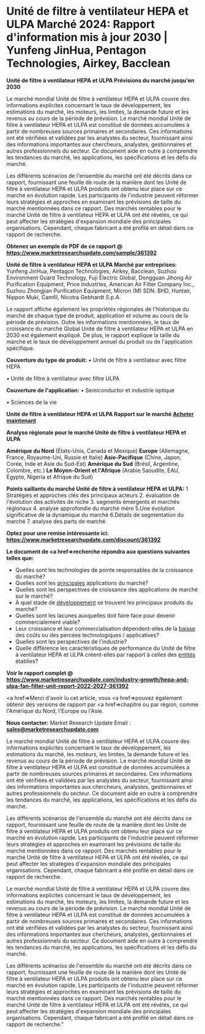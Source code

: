 # Unité de filtre à ventilateur HEPA et ULPA Marché 2024: Rapport d'information mis à jour 2030 | Yunfeng JinHua, Pentagon Technologies, Airkey, Bacclean

<strong>Unité de filtre à ventilateur HEPA et ULPA Prévisions du marché jusqu'en 2030</strong>

Le marché mondial Unité de filtre à ventilateur HEPA et ULPA couvre des informations explicites concernant le taux de développement, les estimations du marché, les moteurs, les limites, la demande future et les revenus au cours de la période de prévision. Le marché mondial Unité de filtre à ventilateur HEPA et ULPA est constitué de données accumulées à partir de nombreuses sources primaires et secondaires. Ces informations ont été vérifiées et validées par les analystes du secteur, fournissant ainsi des informations importantes aux chercheurs, analystes, gestionnaires et autres professionnels du secteur. Ce document aide en outre à comprendre les tendances du marché, les applications, les spécifications et les défis du marché.

Les différents scénarios de l'ensemble du marché ont été décrits dans ce rapport, fournissant une feuille de route de la manière dont les Unité de filtre à ventilateur HEPA et ULPA produits ont obtenu leur place sur ce marché en évolution rapide. Les participants de l'industrie peuvent réformer leurs stratégies et approches en examinant les prévisions de taille du marché mentionnées dans ce rapport. Des marchés rentables pour le marché Unité de filtre à ventilateur HEPA et ULPA ont été révélés, ce qui peut affecter les stratégies d'expansion mondiale des principales organisations. Cependant, chaque fabricant a été profilé en détail dans ce rapport de recherche.

<strong>Obtenez un exemple de PDF de ce rapport @ <a href=https://www.marketresearchupdate.com/sample/361392>https://www.marketresearchupdate.com/sample/361392</a></strong></a></strong>

<strong>Unité de filtre à ventilateur HEPA et ULPA Marché par entreprises:</strong>
Yunfeng JinHua, Pentagon Technologies, Airkey, Bacclean, Suzhou Environment Guard Technology, Fuji Electric Global, Dongguan Jihong Air Purification Equipment, Price Industries, American Air Filter Company Inc., Suzhou Zhongjian Purification Equipment, Micron (M) SDN. BHD, Huntair, Nippon Muki, Camfil, Nicotra Gebhardt S.p.A.

Le rapport affiche également les propriétés régionales de l'historique du marché de chaque type de produit, application et volume au cours de la période de prévision. Outre les informations mentionnées, le taux de croissance du marché Global Unité de filtre à ventilateur HEPA et ULPA en 2030 est également expliqué. De plus, le rapport explique la taille du marché et le taux de développement annuel du produit ou de l'application spécifique.

<strong>Couverture du type de produit:</strong>
• Unité de filtre à ventilateur avec filtre HEPA

• Unité de filtre à ventilateur avec filtre ULPA

<strong>Couverture de l'application:</strong>
• Semiconductor et industrie optique

• Sciences de la vie

<strong>Unité de filtre à ventilateur HEPA et ULPA Rapport sur le marché <a href=https://www.marketresearchupdate.com/buynow/361392> Acheter maintenant </a></strong></a></strong>

<strong>Analyse régionale pour le marché Unité de filtre à ventilateur HEPA et ULPA</strong>

<strong>Amérique du Nord</strong> (États-Unis, Canada et Mexique)
<strong>Europe</strong> (Allemagne, France, Royaume-Uni, Russie et Italie)
<strong>Asie-Pacifique</strong> (Chine, Japon, Corée, Inde et Asie du Sud-Est)
<strong>Amérique du Sud</strong> (Brésil, Argentine, Colombie, etc.)
<strong>Le Moyen-Orient et l'Afrique</strong> (Arabie Saoudite, EAU, Egypte, Nigeria et Afrique du Sud)

<strong>Points saillants du marché Unité de filtre à ventilateur HEPA et ULPA:</strong>
1 Stratégies et approches clés des principaux acteurs
2. évaluation de l'évolution des activités de niche
3. segments émergents et marchés régionaux
4. analyse approfondie du marché mère
5.Une évolution significative de la dynamique du marché
6.Détails de segmentation du marché
7. analyse des parts de marché

<strong>Optez pour une remise intéressante ici: <a href=https://www.marketresearchupdate.com/discount/361392>https://www.marketresearchupdate.com/discount/361392</a></strong></a></strong>

<strong>Le document de <a href=>recherche</a> répondra aux questions suivantes telles que:</strong>
<ul>
  <li>Quelles sont les technologies de pointe responsables de la croissance du marché?</li>
  <li>Quelles sont les <a href=>principales</a> applications du marché?</li>
  <li>Quelles sont les perspectives de croissance des applications de marché sur le marché?</li>
  <li>À quel stade de <a href=>développement</a> se trouvent les principaux produits du marché?</li>
  <li>Quelles sont les lacunes auxquelles doit faire face pour devenir commercialement viable?</li>
  <li>Leur croissance et leur commercialisation dépendent-elles de la <a href=>baisse</a> des coûts ou des percées technologiques / applicatives?</li>
  <li>Quelles sont les perspectives de l'industrie?</li>
  <li>Quelle différence les caractéristiques de performance du Unité de filtre à ventilateur HEPA et ULPA créent-elles par rapport à celles des <a href=>entités</a> établies?</li>
</ul>
<strong>Voir le rapport complet @ <a href=https://www.marketresearchupdate.com/industry-growth/hepa-and-ulpa-fan-filter-unit-report-2022-2027-361392>https://www.marketresearchupdate.com/industry-growth/hepa-and-ulpa-fan-filter-unit-report-2022-2027-361392</a></strong></a></strong>

<a href=>Merci</a> d'avoir lu cet article, vous <a href=>pouvez</a> également obtenir des versions de rapport par <a href=>chapitre</a> ou par région, comme l'Amérique du Nord, l'Europe ou l'Asie.

<strong>Nous contacter:</strong>
Market Research Update
Email : <strong>sales@marketresearchupdate.com</strong>

Le marché mondial Unité de filtre à ventilateur HEPA et ULPA couvre des informations explicites concernant le taux de développement, les estimations du marché, les moteurs, les limites, la demande future et les revenus au cours de la période de prévision. Le marché mondial Unité de filtre à ventilateur HEPA et ULPA est constitué de données accumulées à partir de nombreuses sources primaires et secondaires. Ces informations ont été vérifiées et validées par les analystes du secteur, fournissant ainsi des informations importantes aux chercheurs, analystes, gestionnaires et autres professionnels du secteur. Ce document aide en outre à comprendre les tendances du marché, les applications, les spécifications et les défis du marché.

Les différents scénarios de l'ensemble du marché ont été décrits dans ce rapport, fournissant une feuille de route de la manière dont les Unité de filtre à ventilateur HEPA et ULPA produits ont obtenu leur place sur ce marché en évolution rapide. Les participants de l'industrie peuvent réformer leurs stratégies et approches en examinant les prévisions de taille du marché mentionnées dans ce rapport. Des marchés rentables pour le marché Unité de filtre à ventilateur HEPA et ULPA ont été révélés, ce qui peut affecter les stratégies d'expansion mondiale des principales organisations. Cependant, chaque fabricant a été profilé en détail dans ce rapport de recherche.

Le marché mondial Unité de filtre à ventilateur HEPA et ULPA couvre des informations explicites concernant le taux de développement, les estimations du marché, les moteurs, les limites, la demande future et les revenus au cours de la période de prévision. Le marché mondial Unité de filtre à ventilateur HEPA et ULPA est constitué de données accumulées à partir de nombreuses sources primaires et secondaires. Ces informations ont été vérifiées et validées par les analystes du secteur, fournissant ainsi des informations importantes aux chercheurs, analystes, gestionnaires et autres professionnels du secteur. Ce document aide en outre à comprendre les tendances du marché, les applications, les spécifications et les défis du marché.

Les différents scénarios de l'ensemble du marché ont été décrits dans ce rapport, fournissant une feuille de route de la manière dont les Unité de filtre à ventilateur HEPA et ULPA produits ont obtenu leur place sur ce marché en évolution rapide. Les participants de l'industrie peuvent réformer leurs stratégies et approches en examinant les prévisions de taille du marché mentionnées dans ce rapport. Des marchés rentables pour le marché Unité de filtre à ventilateur HEPA et ULPA ont été révélés, ce qui peut affecter les stratégies d'expansion mondiale des principales organisations. Cependant, chaque fabricant a été profilé en détail dans ce rapport de recherche."
